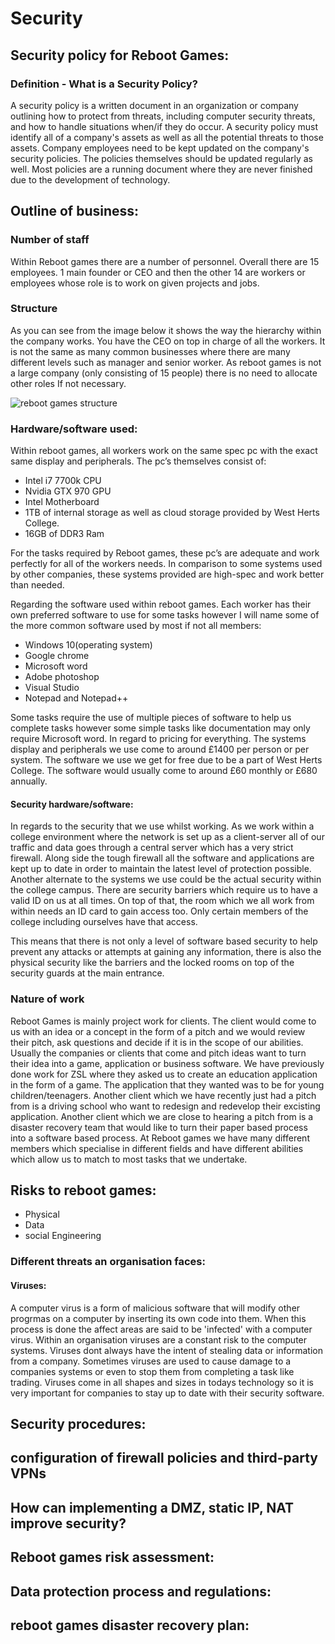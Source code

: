 # Security

## Security policy for Reboot Games:

### Definition - What is a Security Policy?

A security policy is a written document in an organization or company outlining how to protect from threats, including computer security threats, and how to handle situations when/if they do occur. A security policy must identify all of a company's assets as well as all the potential threats to those assets. Company employees need to be kept updated on the company's security policies. The policies themselves should be updated regularly as well. Most policies are a running document where they are never finished due to the development of technology.

## Outline of business:
### Number of staff
Within Reboot games there are a number of personnel. Overall there are 15 employees. 1 main founder or CEO and then the other 14 are workers or employees whose role is to work on given projects and jobs. 
### Structure
As you can see from the image below it shows the way the hierarchy within the company works. You have the CEO on top in charge of all the workers. It is not the same as many common businesses where there are many different levels such as manager and senior worker. As reboot games is not a large company (only consisting of 15 people) there is no need to allocate other roles If not necessary.

![reboot games structure](https://user-images.githubusercontent.com/31927590/40370640-9db7df50-5dd8-11e8-96a7-c68bf035ffe7.png)

### Hardware/software used:
Within reboot games, all workers work on the same spec pc with the exact same display and peripherals. The pc’s themselves consist of:
*	Intel i7 7700k CPU
*	Nvidia GTX 970 GPU
*	Intel Motherboard
*	1TB of internal storage as well as cloud storage provided by West Herts College.
*	16GB of DDR3 Ram

For the tasks required by Reboot games, these pc’s are adequate and work perfectly for all of the workers needs. In comparison to some systems used by other companies, these systems provided are high-spec and work better than needed.

Regarding the software used within reboot games. Each worker has their own preferred software to use for some tasks however I will name some of the more common software used by most if not all members:
*	Windows 10(operating system)
*	Google chrome
*	Microsoft word
*	Adobe photoshop
*	Visual Studio
*	Notepad and Notepad++

Some tasks require the use of multiple pieces of software to help us complete tasks however some simple tasks like documentation may only require Microsoft word. In regard to pricing for everything. The systems display and peripherals we use come to around £1400 per person or per system. The software we use we get for free due to be a part of West Herts College. The software would usually come to around £60 monthly or £680 annually.

#### Security hardware/software:

In regards to the security that we use whilst working. As we work within a college environment where the network is set up as a client-server all of our traffic and data goes through a central server which has a very strict firewall. Along side the tough firewall all the software and applications are kept up to date in order to maintain the latest level of protection possible. Another alternate to the systems we use could be the actual security within the college campus. There are security barriers which require us to have a valid ID on us at all times. On top of that, the room which we all work from within needs an ID card to gain access too. Only certain members of the college including ourselves have that access. 

This means that there is not only a level of software based security to help prevent any attacks or attempts at gaining any information, there is also the physical security like the barriers and the locked rooms on top of the security guards at the main entrance.

### Nature of work

Reboot Games is mainly project work for clients. The client would come to us with an idea or a concept in the form of a pitch and we would review their pitch, ask questions and decide if it is in the scope of our abilities. Usually the companies or clients that come and pitch ideas want to turn their idea into a game, application or business software. We have previously done work for ZSL where they asked us to create an education application in the form of a game. The application that they wanted was to be for young children/teenagers. Another client which we have recently just had a pitch from is a driving school who want to redesign and redevelop their excisting application. Another client which we are close to hearing a pitch from is a disaster recovery team that would like to turn their paper based process into a software based process. At Reboot games we have many different members which specialise in different fields and have different abilities which allow us to match to most tasks that we undertake.

## Risks to reboot games:
* Physical
* Data
* social Engineering

### Different threats an organisation faces:
#### Viruses:
A computer virus is a form of malicious software that will modify other progrmas on a computer by inserting its own code into them. When this process is done the affect areas are said to be 'infected' with a computer virus. Within an organisation viruses are a constant risk to the computer systems. Viruses dont always have the intent of stealing data or information from a company. Sometimes viruses are used to cause damage to a companies systems or even to stop them from completing a task like trading. Viruses come in all shapes and sizes in todays technology so it is very important for companies to stay up to date with their security software.
## Security procedures:

## configuration of firewall policies and third-party VPNs

## How can implementing a DMZ, static IP, NAT improve security?

## Reboot games risk assessment:

## Data protection process and regulations:

## reboot games disaster recovery plan:
